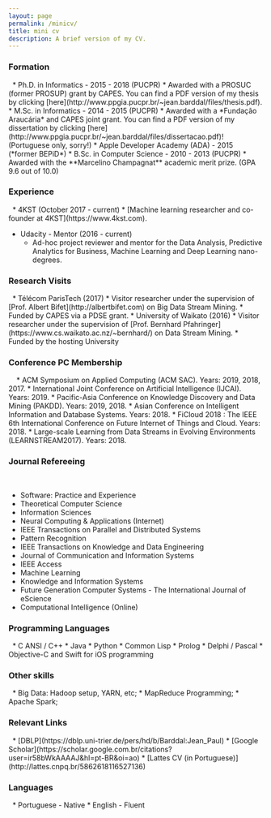 ```yaml
---
layout: page
permalink: /minicv/
title: mini cv
description: A brief version of my CV.
---
```



<h3 class="year">Formation</h3>
&nbsp;
* Ph.D. in Informatics - 2015 - 2018 (PUCPR)
  * Awarded with a PROSUC (former PROSUP) grant by CAPES. You can find a PDF version of my thesis by clicking [here](http://www.ppgia.pucpr.br/~jean.barddal/files/thesis.pdf).
* M.Sc. in Informatics - 2014 - 2015 (PUCPR)
  * Awarded with a *Fundação Araucária* and CAPES joint grant. You can find a PDF version of my dissertation by clicking [here](http://www.ppgia.pucpr.br/~jean.barddal/files/dissertacao.pdf)! (Portuguese only, sorry!)
* Apple Developer Academy (ADA) - 2015 (*former BEPiD*)
* B.Sc. in Computer Science - 2010 - 2013 (PUCPR)
  * Awarded with the **Marcelino Champagnat** academic merit prize. (GPA 9.6 out of 10.0)


<h3 class="year">Experience</h3>
&nbsp;
* 4KST (October 2017 - current)
  * [Machine learning researcher and co-founder at 4KST](https://www.4kst.com).

* Udacity - Mentor (2016 - current)
  * Ad-hoc project reviewer and mentor for the Data Analysis, Predictive Analytics for Business, Machine Learning and Deep Learning nano-degrees.

<h3 class="year">Research Visits</h3>
&nbsp;
* Télécom ParisTech (2017)
  * Visitor researcher under the supervision of [Prof. Albert Bifet](http://albertbifet.com) on Big Data Stream Mining.
  * Funded by CAPES via a PDSE grant.
* University of Waikato (2016)
  * Visitor researcher under the supervision of [Prof. Bernhard Pfahringer](https://www.cs.waikato.ac.nz/~bernhard/) on Data Stream Mining.
  * Funded by the hosting University

<h3 class="year">Conference PC Membership</h3>
&nbsp;
&nbsp;
* ACM Symposium on Applied Computing (ACM SAC). Years: 2019, 2018, 2017.
* International Joint Conference on Artificial Intelligence (IJCAI). Years: 2019.
* Pacific-Asia Conference on Knowledge Discovery and Data Mining (PAKDD). Years: 2019, 2018.
* Asian Conference on Intelligent Information and Database Systems. Years: 2018.
* FiCloud 2018 : The IEEE 6th International Conference on Future Internet of Things and Cloud. Years: 2018.
* Large-scale Learning from Data Streams in Evolving Environments (LEARNSTREAM2017). Years: 2018.

<h3 class="year">Journal Refereeing</h3>

 &nbsp;

 * Software: Practice and Experience
 * Theoretical Computer Science
 * Information Sciences
 * Neural Computing & Applications (Internet)
 * IEEE Transactions on Parallel and Distributed Systems
 * Pattern Recognition
 * IEEE Transactions on Knowledge and Data Engineering
 * Journal of Communication and Information Systems
 * IEEE Access
 * Machine Learning
 * Knowledge and Information Systems
 * Future Generation Computer Systems - The International Journal of eScience
 * Computational Intelligence (Online)

<h3 class="year">Programming Languages</h3>
&nbsp;
* C ANSI / C++
* Java
* Python
* Common Lisp
* Prolog
* Delphi / Pascal
* Objective-C and Swift for iOS programming

<h3 class="year">Other skills</h3>
&nbsp;
* Big Data: Hadoop setup, YARN, etc;
* MapReduce Programming;
* Apache Spark;

<h3 class="year">Relevant Links</h3>
&nbsp;
* [DBLP](https://dblp.uni-trier.de/pers/hd/b/Barddal:Jean_Paul)
* [Google Scholar](https://scholar.google.com.br/citations?user=ir58bWkAAAAJ&hl=pt-BR&oi=ao)
* [Lattes CV (in Portuguese)](http://lattes.cnpq.br/5862618116527136)

<h3 class="year">Languages</h3>
&nbsp;
* Portuguese - Native
* English - Fluent
